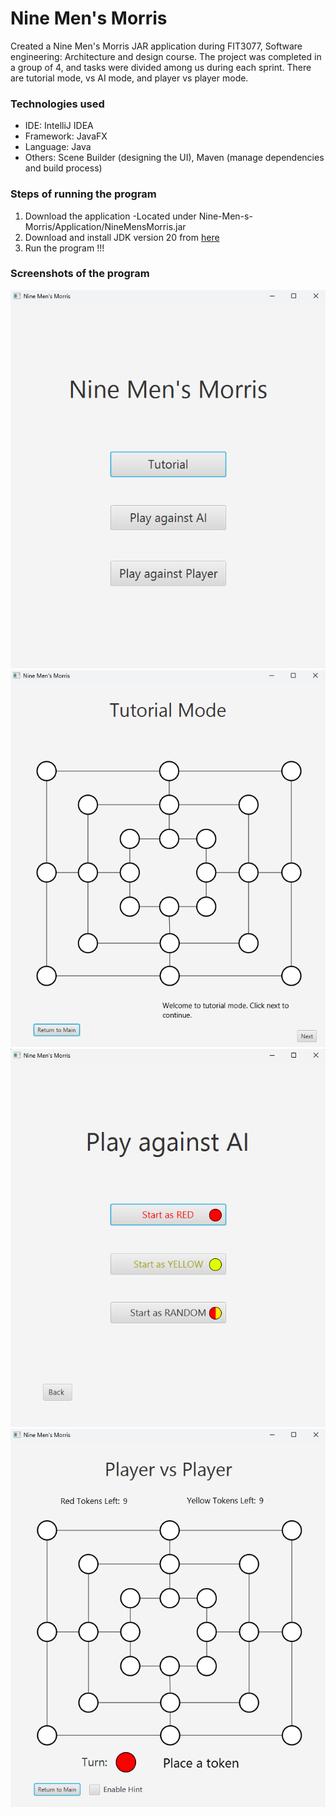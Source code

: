 # Nine Men's Morris

Created a Nine Men's Morris JAR application during FIT3077, Software engineering: Architecture and design course. The project was completed in a group of 4, and tasks were divided among us during each sprint. There are tutorial mode, vs AI mode, and player vs player mode.

### Technologies used
- IDE: IntelliJ IDEA
- Framework: JavaFX
- Language: Java
- Others: Scene Builder (designing the UI), Maven (manage dependencies and build process)

### Steps of running the program

1. Download the application
     -Located under Nine-Men-s-Morris/Application/NineMensMorris.jar
2. Download and install JDK version 20 from [here](https://www.oracle.com/java/technologies/javase/jdk20-archive-downloads.html)
3. Run the program !!!

### Screenshots of the program
![Main Screen](Screenshots/Screenshot%201.png)
![Tutorial Mode](Screenshots/Screenshot%202.png)
![Play against AI screen](Screenshots/Screenshot%203.png)
![Player vs Player](Screenshots/Screenshot%204.png)

